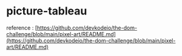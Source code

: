# picture-tableau

reference : [https://github.com/devkodeio/the-dom-challenge/blob/main/pixel-art/README.md](https://github.com/devkodeio/the-dom-challenge/blob/main/pixel-art/README.md)